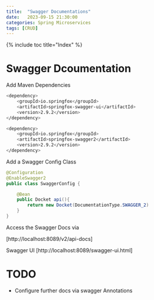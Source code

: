 ```yaml
---
title:  "Swagger Documentations"
date:   2023-09-15 21:30:00
categories: Spring Microservices
tags: [CRUD]
---
```

{% include toc title="Index" %}

# Swagger Dcoumentation

Add Maven Dependencies

```sh
<dependency>
    <groupId>io.springfox</groupId>
    <artifactId>springfox-swagger-ui</artifactId>
    <version>2.9.2</version>
</dependency>

<dependency>
    <groupId>io.springfox</groupId>
    <artifactId>springfox-swagger2</artifactId>
    <version>2.9.2</version>
</dependency>

```

Add a Swagger Config Class
```java
@Configuration
@EnableSwagger2
public class SwaggerConfig {

    @Bean
    public Docket api(){
        return new Docket(DocumentationType.SWAGGER_2)
    }
}
```

Access the Swagger Docs via

[http://localhost:8089/v2/api-docs]

Swagger UI
[http://localhost:8089/swagger-ui.html]

# TODO

* Configure further docs via swagger Annotations


